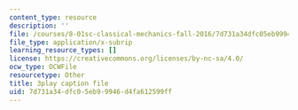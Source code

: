 ```yaml
---
content_type: resource
description: ''
file: /courses/8-01sc-classical-mechanics-fall-2016/7d731a34dfc05eb99946d4fa612599ff_d9ugFckUBcg.vtt
file_type: application/x-subrip
learning_resource_types: []
license: https://creativecommons.org/licenses/by-nc-sa/4.0/
ocw_type: OCWFile
resourcetype: Other
title: 3play caption file
uid: 7d731a34-dfc0-5eb9-9946-d4fa612599ff
---
```

